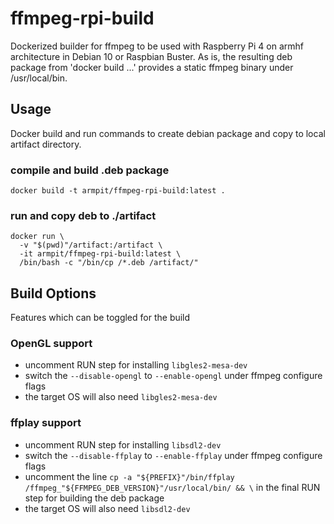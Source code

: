 # ffmpeg-rpi-build

Dockerized builder for ffmpeg to be used with Raspberry Pi 4 on armhf architecture in Debian 10 or Raspbian Buster. As is, the resulting deb package from 'docker build ...' provides a static ffmpeg binary under /usr/local/bin.

## Usage

Docker build and run commands to create debian package and copy to local artifact directory.

### compile and build .deb package

```
docker build -t armpit/ffmpeg-rpi-build:latest .
```

### run and copy deb to ./artifact

```
docker run \
  -v "$(pwd)"/artifact:/artifact \
  -it armpit/ffmpeg-rpi-build:latest \
  /bin/bash -c "/bin/cp /*.deb /artifact/"
```

## Build Options

Features which can be toggled for the build

### OpenGL support

* uncomment RUN step for installing `libgles2-mesa-dev`
* switch the `--disable-opengl` to `--enable-opengl` under ffmpeg configure flags
* the target OS will also need `libgles2-mesa-dev`

### ffplay support

* uncomment RUN step for installing `libsdl2-dev`
* switch the `--disable-ffplay` to `--enable-ffplay` under ffmpeg configure flags
* uncomment the line `cp -a "${PREFIX}"/bin/ffplay /ffmpeg_"${FFMPEG_DEB_VERSION}"/usr/local/bin/ && \` in the final RUN step for building the deb package
* the target OS will also need `libsdl2-dev`
